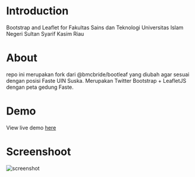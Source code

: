 # Introduction
Bootstrap and Leaflet for Fakultas Sains dan Teknologi Universitas Islam Negeri Sultan Syarif Kasim Riau

# About
repo ini merupakan fork dari @bmcbride/bootleaf yang diubah agar sesuai dengan posisi Faste UIN Suska. Merupakan Twitter Bootstrap + LeafletJS dengan peta gedung Faste.

# Demo
View live demo [here](https://sifsuska.github.io/bootleaf-faste)

# Screenshoot
![screenshot](https://raw.githubusercontent.com/sifsuska/bootleaf-faste/master/screenshot.jpg)
